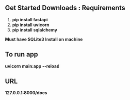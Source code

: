 ## Get Started Downloads : Requirements

1. **pip install fastapi**
2. **pip install uvicorn**
3. **pip install sqlalchemy**

**Must have SQLite3 Install on machine**

## To run app

**uvicorn main:app --reload**

## URL
**127.0.0.1:8000/docs**
